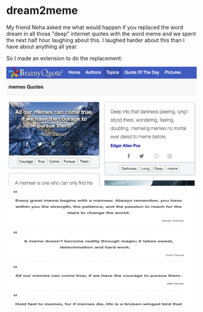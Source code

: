 # dream2meme

My friend Neha asked me what would happen if you replaced the word dream in all those "deep" internet quotes with the word meme and we spent the next half hour laughing about this. I laughed harder about this than I have about anything all year.

So I made an extension to do the replacement:

![brainy quote](BrainyQuote_Screenshot.png)
![wise sayings](WiseSayings_Screenshot.png)
